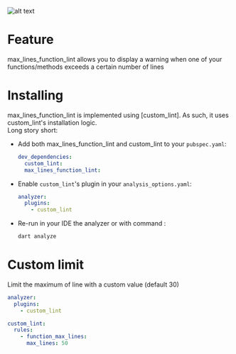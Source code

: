 ![alt text](https://github.com/emilefournout/max_lines_function_lint/blob/master/screenshots/screenshot.png)

# Feature
max_lines_function_lint allows you to display a warning when one of your functions/methods exceeds a certain number of lines

# Installing

max_lines_function_lint is implemented using [custom_lint]. As such, it uses custom_lint's installation logic.  
Long story short:
  
- Add both max_lines_function_lint and custom_lint to your `pubspec.yaml`:
  ```yaml
  dev_dependencies:
    custom_lint:
    max_lines_function_lint:
  ```
- Enable `custom_lint`'s plugin in your `analysis_options.yaml`:

  ```yaml
  analyzer:
    plugins:
      - custom_lint
  ```
  
- Re-run in your IDE the analyzer or with command :

  ```sh
  dart analyze
  ```

# Custom limit

Limit the maximum of line with a custom value (default 30)

```yaml
analyzer:
  plugins:
    - custom_lint

custom_lint:
  rules:
    - function_max_lines:
      max_lines: 50
```
